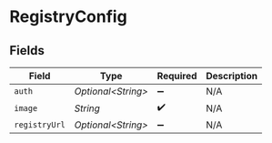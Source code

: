 # RegistryConfig


## Fields

| Field               | Type                | Required            | Description         |
| ------------------- | ------------------- | ------------------- | ------------------- |
| `auth`              | *Optional\<String>* | :heavy_minus_sign:  | N/A                 |
| `image`             | *String*            | :heavy_check_mark:  | N/A                 |
| `registryUrl`       | *Optional\<String>* | :heavy_minus_sign:  | N/A                 |